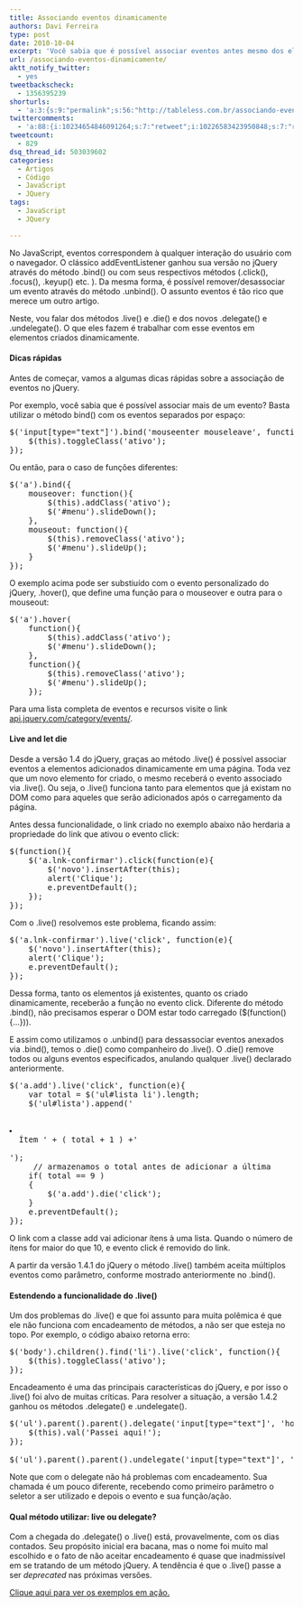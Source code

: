 ```yaml
---
title: Associando eventos dinamicamente
authors: Davi Ferreira
type: post
date: 2010-10-04
excerpt: 'Você sabia que é possível associar eventos antes mesmo dos elementos estarem presentes no DOM? Conheça os métodos .live() e .delegate() e aprenda a interagir com ações do usuário no seu site. '
url: /associando-eventos-dinamicamente/
aktt_notify_twitter:
  - yes
tweetbackscheck:
  - 1356395239
shorturls:
  - 'a:3:{s:9:"permalink";s:56:"http://tableless.com.br/associando-eventos-dinamicamente";s:7:"tinyurl";s:26:"http://tinyurl.com/44bj9hd";s:4:"isgd";s:19:"http://is.gd/Ezuwh1";}'
twittercomments:
  - 'a:88:{i:10234654846091264;s:7:"retweet";i:10226583423950848;s:7:"retweet";i:10132079106850816;s:7:"retweet";i:10122776652288000;s:7:"retweet";i:10117978813112321;s:7:"retweet";i:10117379405119489;s:7:"retweet";i:10107142543515648;s:7:"retweet";i:10083882288283648;s:7:"retweet";i:10062992011952128;s:7:"retweet";i:10061347316305920;s:7:"retweet";i:10054112229986305;s:7:"retweet";i:10040333253484544;s:7:"retweet";i:10040002083819520;s:7:"retweet";i:10039999428829184;s:7:"retweet";i:10038907974451200;s:7:"retweet";i:10034934429261824;s:7:"retweet";i:10029357141598209;s:7:"retweet";i:10028990265827328;s:7:"retweet";i:10020505109139457;s:7:"retweet";i:10019872658427904;s:7:"retweet";i:10015569944248320;s:7:"retweet";i:10015525656596480;s:7:"retweet";i:10012496672849920;s:7:"retweet";i:10012187393269761;s:7:"retweet";i:10008580115664896;s:7:"retweet";i:10000230804094978;s:7:"retweet";i:9999302088728576;s:7:"retweet";i:9997672656150528;s:7:"retweet";i:9997597276119040;s:7:"retweet";i:9997058303852544;s:7:"retweet";i:9995831633518592;s:7:"retweet";i:9994332962557952;s:7:"retweet";i:9993677065691136;s:7:"retweet";i:9992560642625536;s:7:"retweet";i:9992271797690369;s:7:"retweet";i:9992240164249600;s:7:"retweet";i:9992095951491072;s:7:"retweet";i:9991684825808898;s:7:"retweet";i:9991632740941824;s:7:"retweet";i:9991357779156992;s:7:"retweet";i:9990925174439936;s:7:"retweet";i:9990894933516288;s:7:"retweet";i:9990371127857152;s:7:"retweet";i:9989984597581824;s:7:"retweet";i:9989096608890880;s:7:"retweet";i:9988548845379584;s:7:"retweet";i:9988461419302912;s:7:"retweet";i:9988181130747904;s:7:"retweet";i:9987707337973760;s:7:"retweet";i:9985191024005120;s:7:"retweet";i:9984341899747329;s:7:"retweet";i:9984215722500096;s:7:"retweet";i:9982235306364928;s:7:"retweet";i:9981930791501825;s:7:"retweet";i:9981704236171264;s:7:"retweet";i:9981424417374208;s:7:"retweet";i:9981055041806336;s:7:"retweet";i:9980633052876800;s:7:"retweet";i:9980374515982337;s:7:"retweet";i:9980117610668034;s:7:"retweet";i:9979681377886209;s:7:"retweet";i:9979246806040576;s:7:"retweet";i:9978974948032512;s:7:"retweet";i:9978490958905345;s:7:"retweet";i:9978204898983936;s:7:"retweet";i:9978173668204546;s:7:"retweet";i:9978092105768960;s:7:"retweet";i:9977978968612864;s:7:"retweet";i:9977821380214784;s:7:"retweet";i:9977782935232513;s:7:"retweet";i:9977709966925825;s:7:"retweet";i:9977617549627392;s:7:"retweet";i:9977443037224960;s:7:"retweet";i:9977406093795328;s:7:"retweet";i:9977076308246528;s:7:"retweet";i:9977048034451456;s:7:"retweet";i:9976948973375489;s:7:"retweet";i:9976926789701636;s:7:"retweet";i:9976719574310912;s:7:"retweet";i:9976633599463425;s:7:"retweet";i:9976534290927616;s:7:"retweet";i:9976158812643328;s:7:"retweet";i:9975908962144256;s:7:"retweet";i:9975539590762496;s:7:"retweet";i:26971966841815040;s:7:"retweet";i:26630448339755008;s:7:"retweet";i:272038225881747456;s:7:"retweet";i:283267680818057217;s:7:"retweet";}'
tweetcount:
  - 829
dsq_thread_id: 503039602
categories:
  - Artigos
  - Código
  - JavaScript
  - JQuery
tags:
  - JavaScript
  - JQuery

---
```

No JavaScript, eventos correspondem à qualquer interação do usuário com o navegador. O clássico addEventListener ganhou sua versão no jQuery através do método .bind() ou com seus respectivos métodos (.click(), .focus(), .keyup() etc. ). Da mesma forma, é possível remover/desassociar um evento através do método .unbind(). O assunto eventos é tão rico que merece um outro artigo.

Neste, vou falar dos métodos .live() e .die() e dos novos .delegate() e .undelegate(). O que eles fazem é trabalhar com esse eventos em elementos criados dinamicamente.

#### Dicas rápidas

Antes de começar, vamos a algumas dicas rápidas sobre a associação de eventos no jQuery.

Por exemplo, você sabia que é possível associar mais de um evento? Basta utilizar o método bind() com os eventos separados por espaço:

<pre lang="javascript" line="1">$('input[type="text"]').bind('mouseenter mouseleave', function(){
	$(this).toggleClass('ativo');
});</pre>

Ou então, para o caso de funções diferentes:

<pre lang="javascript" line="1">$('a').bind({
	mouseover: function(){
		$(this).addClass('ativo');
		$('#menu').slideDown();
	},
	mouseout: function(){
		$(this).removeClass('ativo');
		$('#menu').slideUp();
	}
});</pre>

O exemplo acima pode ser substiuído com o evento personalizado do jQuery, .hover(), que define uma função para o mouseover e outra para o mouseout:

<pre lang="javascript" line="1">$('a').hover(
	function(){
		$(this).addClass('ativo');
		$('#menu').slideDown();
	},
	function(){
		$(this).removeClass('ativo');
		$('#menu').slideUp();
	});
</pre>

Para uma lista completa de eventos e recursos visite o link [api.jquery.com/category/events/][1].

#### Live and let die

Desde a versão 1.4 do jQuery, graças ao método .live() é possível associar eventos a elementos adicionados dinamicamente em uma página. Toda vez que um novo elemento for criado, o mesmo receberá o evento associado via .live(). Ou seja, o .live() funciona tanto para elementos que já existam no DOM como para aqueles que serão adicionados após o carregamento da página.

Antes dessa funcionalidade, o link criado no exemplo abaixo não herdaria a propriedade do link que ativou o evento click:

<pre lang="javascript" line="1">$(function(){
	$('a.lnk-confirmar').click(function(e){
		$('<a class="lnk-confirmar">novo</a>').insertAfter(this);
		alert('Clique');
		e.preventDefault();
	});
});</pre>

Com o .live() resolvemos este problema, ficando assim:

<pre lang="javascript" line="1">$('a.lnk-confirmar').live('click', function(e){
	$('<a class="lnk-confirmar">novo</a>').insertAfter(this);
	alert('Clique');
	e.preventDefault();
});</pre>

Dessa forma, tanto os elementos já existentes, quanto os criado dinamicamente, receberão a função no evento click. Diferente do método .bind(), não precisamos esperar o DOM estar todo carregado ($(function(){&#8230;})).

E assim como utilizamos o .unbind() para dessassociar eventos anexados via .bind(), temos o .die() como companheiro do .live(). O .die() remove todos ou alguns eventos especificados, anulando qualquer .live() declarado anteriormente.

<pre lang="javascript" line="1">$('a.add').live('click', function(e){
	var total = $('ul#lista li').length;
	$('ul#lista').append('
	

<li>
  Ítem ' + ( total + 1 ) +'
</li>
');
	 // armazenamos o total antes de adicionar a última
	if( total == 9 )
	{
		$('a.add').die('click');
	}
	e.preventDefault();
});</pre>

O link com a classe add vai adicionar ítens à uma lista. Quando o número de ítens for maior do que 10, e evento click é removido do link.

A partir da versão 1.4.1 do jQuery o método .live() também aceita múltiplos eventos como parâmetro, conforme mostrado anteriormente no .bind().

#### Estendendo a funcionalidade do .live()

Um dos problemas do .live() e que foi assunto para muita polêmica é que ele não funciona com encadeamento de métodos, a não ser que esteja no topo. Por exemplo, o código abaixo retorna erro:

<pre lang="javascript" line="1">$('body').children().find('li').live('click', function(){
	$(this).toggleClass('ativo');
});</pre>

Encadeamento é uma das principais características do jQuery, e por isso o .live() foi alvo de muitas críticas. Para resolver a situação, a versão 1.4.2 ganhou os métodos .delegate() e .undelegate().

<pre lang="javascript" line="1">$('ul').parent().parent().delegate('input[type="text"]', 'hover', function(){
	$(this).val('Passei aqui!');
});

$('ul').parent().parent().undelegate('input[type="text"]', 'hover');</pre>

Note que com o delegate não há problemas com encadeamento. Sua chamada é um pouco diferente, recebendo como primeiro parâmetro o seletor a ser utilizado e depois o evento e sua função/ação.

#### Qual método utilizar: live ou delegate?

Com a chegada do .delegate() o .live() está, provavelmente, com os dias contados. Seu propósito inicial era bacana, mas o nome foi muito mal escolhido e o fato de não aceitar encadeamento é quase que inadmissível em se tratando de um método jQuery. A tendência é que o .live() passe a ser _deprecated_ nas próximas versões.

[Clique aqui para ver os exemplos em ação.][2]

 [1]: http://api.jquery.com/category/events/
 [2]: http://tableless.com.br/exemplos/associando-eventos-dinamicamente/ "Exemplo de associação de eventos dinâmicos no JQuery"
